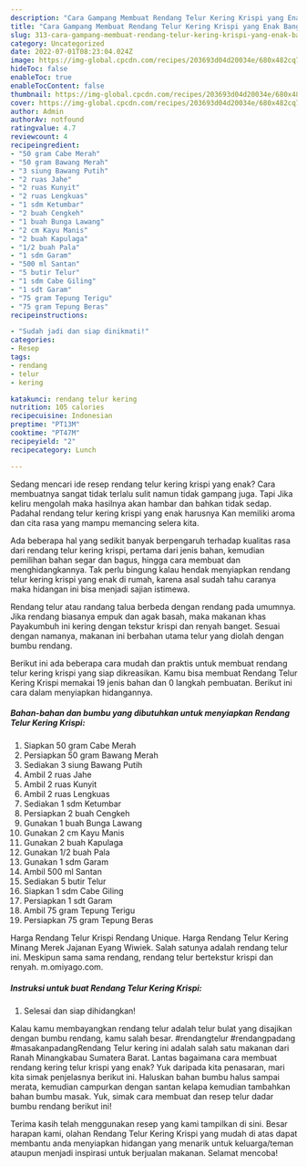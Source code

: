```yaml
---
description: "Cara Gampang Membuat Rendang Telur Kering Krispi yang Enak Banget "
title: "Cara Gampang Membuat Rendang Telur Kering Krispi yang Enak Banget "
slug: 313-cara-gampang-membuat-rendang-telur-kering-krispi-yang-enak-banget
category: Uncategorized
date: 2022-07-01T08:23:04.024Z
image: https://img-global.cpcdn.com/recipes/203693d04d20034e/680x482cq70/rendang-telur-kering-krispi-foto-resep-utama.jpg
hideToc: false
enableToc: true
enableTocContent: false
thumbnail: https://img-global.cpcdn.com/recipes/203693d04d20034e/680x482cq70/rendang-telur-kering-krispi-foto-resep-utama.jpg
cover: https://img-global.cpcdn.com/recipes/203693d04d20034e/680x482cq70/rendang-telur-kering-krispi-foto-resep-utama.jpg
author: Admin
authorAv: notfound
ratingvalue: 4.7
reviewcount: 4
recipeingredient:
- "50 gram Cabe Merah"
- "50 gram Bawang Merah"
- "3 siung Bawang Putih"
- "2 ruas Jahe"
- "2 ruas Kunyit"
- "2 ruas Lengkuas"
- "1 sdm Ketumbar"
- "2 buah Cengkeh"
- "1 buah Bunga Lawang"
- "2 cm Kayu Manis"
- "2 buah Kapulaga"
- "1/2 buah Pala"
- "1 sdm Garam"
- "500 ml Santan"
- "5 butir Telur"
- "1 sdm Cabe Giling"
- "1 sdt Garam"
- "75 gram Tepung Terigu"
- "75 gram Tepung Beras"
recipeinstructions:

- "Sudah jadi dan siap dinikmati!"
categories:
- Resep
tags:
- rendang
- telur
- kering

katakunci: rendang telur kering 
nutrition: 105 calories
recipecuisine: Indonesian
preptime: "PT13M"
cooktime: "PT47M"
recipeyield: "2"
recipecategory: Lunch

---
```



Sedang mencari ide resep rendang telur kering krispi yang enak? Cara membuatnya sangat tidak terlalu sulit namun tidak gampang juga. Tapi Jika keliru mengolah maka hasilnya akan hambar dan bahkan tidak sedap. Padahal rendang telur kering krispi yang enak harusnya Kan memiliki aroma dan cita rasa yang mampu memancing selera kita.


Ada beberapa hal yang sedikit banyak berpengaruh terhadap kualitas rasa dari rendang telur kering krispi, pertama dari jenis bahan, kemudian pemilihan bahan segar dan bagus, hingga cara membuat dan menghidangkannya. Tak perlu bingung kalau hendak menyiapkan rendang telur kering krispi yang enak di rumah, karena asal sudah tahu caranya maka hidangan ini bisa menjadi sajian istimewa.

Rendang telur atau randang talua berbeda dengan rendang pada umumnya. Jika rendang biasanya empuk dan agak basah, maka makanan khas Payakumbuh ini kering dengan tekstur krispi dan renyah banget. Sesuai dengan namanya, makanan ini berbahan utama telur yang diolah dengan bumbu rendang.


Berikut ini ada beberapa cara mudah dan praktis untuk membuat rendang telur kering krispi yang siap dikreasikan. Kamu bisa membuat Rendang Telur Kering Krispi memakai 19 jenis bahan dan 0 langkah pembuatan. Berikut ini cara dalam menyiapkan hidangannya.

<!--inarticleads1-->

##### Bahan-bahan dan bumbu yang dibutuhkan untuk menyiapkan Rendang Telur Kering Krispi:

1. Siapkan 50 gram Cabe Merah
1. Persiapkan 50 gram Bawang Merah
1. Sediakan 3 siung Bawang Putih
1. Ambil 2 ruas Jahe
1. Ambil 2 ruas Kunyit
1. Ambil 2 ruas Lengkuas
1. Sediakan 1 sdm Ketumbar
1. Persiapkan 2 buah Cengkeh
1. Gunakan 1 buah Bunga Lawang
1. Gunakan 2 cm Kayu Manis
1. Gunakan 2 buah Kapulaga
1. Gunakan 1/2 buah Pala
1. Gunakan 1 sdm Garam
1. Ambil 500 ml Santan
1. Sediakan 5 butir Telur
1. Siapkan 1 sdm Cabe Giling
1. Persiapkan 1 sdt Garam
1. Ambil 75 gram Tepung Terigu
1. Persiapkan 75 gram Tepung Beras


Harga Rendang Telur Krispi Rendang Unique. Harga Rendang Telur Kering Minang Merek Jajanan Eyang Wiwiek. Salah satunya adalah rendang telur ini. Meskipun sama sama rendang, rendang telur bertekstur krispi dan renyah. m.omiyago.com. 

<!--inarticleads2-->

##### Instruksi untuk buat Rendang Telur Kering Krispi:


1. Selesai dan siap dihidangkan!

Kalau kamu membayangkan rendang telur adalah telur bulat yang disajikan dengan bumbu rendang, kamu salah besar. #rendangtelur #rendangpadang #masakanpadangRendang Telur kering ini adalah salah satu makanan dari Ranah Minangkabau Sumatera Barat. Lantas bagaimana cara membuat rendang kering telur krispi yang enak? Yuk daripada kita penasaran, mari kita simak penjelasnya berikut ini. Haluskan bahan bumbu halus sampai merata, kemudian campurkan dengan santan kelapa kemudian tambahkan bahan bumbu masak. Yuk, simak cara membuat dan resep telur dadar bumbu rendang berikut ini! 

Terima kasih telah menggunakan resep yang kami tampilkan di sini. Besar harapan kami, olahan Rendang Telur Kering Krispi yang mudah di atas dapat membantu anda menyiapkan hidangan yang menarik untuk keluarga/teman ataupun menjadi inspirasi untuk berjualan makanan. Selamat mencoba!
